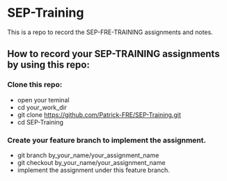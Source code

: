 # SEP-Training

This is a repo to record the SEP-FRE-TRAINING assignments and notes.

## How to record your SEP-TRAINING assignments by using this repo:

### Clone this repo:

- open your teminal
- cd your_work_dir
- git clone https://github.com/Patrick-FRE/SEP-Training.git
- cd SEP-Training

### Create your feature branch to implement the assignment.

- git branch by_your_name/your_assignment_name
- git checkout by_your_name/your_assignment_name
- implement the assignment under this feature branch.
